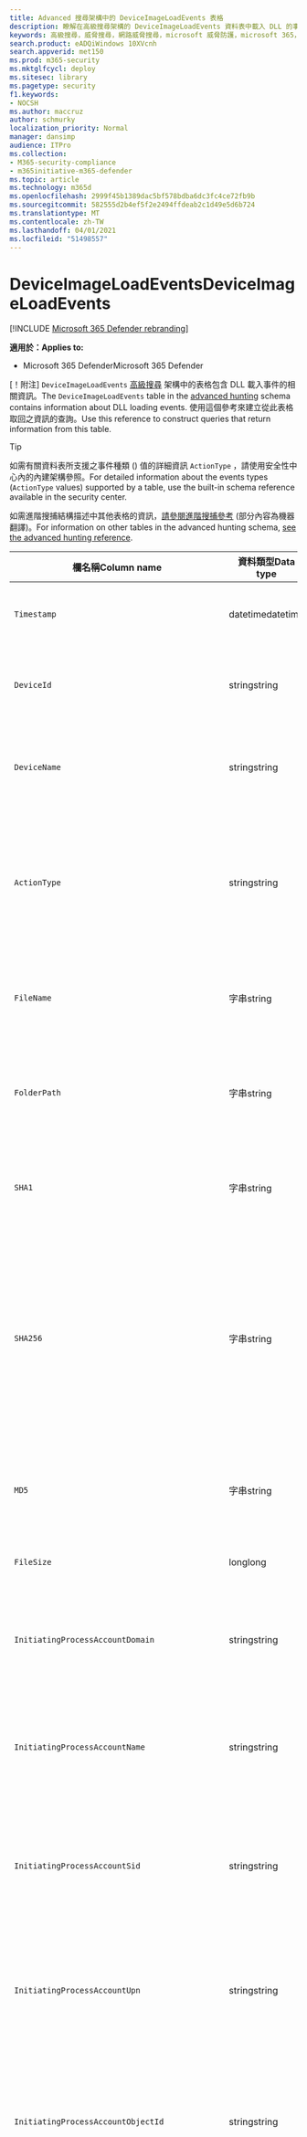 ```yaml
---
title: Advanced 搜尋架構中的 DeviceImageLoadEvents 表格
description: 瞭解在高級搜尋架構的 DeviceImageLoadEvents 資料表中載入 DLL 的事件
keywords: 高級搜尋，威脅搜尋，網路威脅搜尋，microsoft 威脅防護，microsoft 365，mtp，m365，搜尋，查詢，遙測，架構參考，kusto，資料表，欄，資料類型，描述，imageloadevents，DeviceImageLoadEvents，DLL 載入，文件庫，檔案影像
search.product: eADQiWindows 10XVcnh
search.appverid: met150
ms.prod: m365-security
ms.mktglfcycl: deploy
ms.sitesec: library
ms.pagetype: security
f1.keywords:
- NOCSH
ms.author: maccruz
author: schmurky
localization_priority: Normal
manager: dansimp
audience: ITPro
ms.collection:
- M365-security-compliance
- m365initiative-m365-defender
ms.topic: article
ms.technology: m365d
ms.openlocfilehash: 2999f45b1389dac5bf578bdba6dc3fc4ce72fb9b
ms.sourcegitcommit: 582555d2b4ef5f2e2494ffdeab2c1d49e5d6b724
ms.translationtype: MT
ms.contentlocale: zh-TW
ms.lasthandoff: 04/01/2021
ms.locfileid: "51498557"
---
```

# <a name="deviceimageloadevents"></a><span data-ttu-id="153ce-104">DeviceImageLoadEvents</span><span class="sxs-lookup"><span data-stu-id="153ce-104">DeviceImageLoadEvents</span></span>

[!INCLUDE [Microsoft 365 Defender rebranding](../includes/microsoft-defender.md)]


<span data-ttu-id="153ce-105">**適用於：**</span><span class="sxs-lookup"><span data-stu-id="153ce-105">**Applies to:**</span></span>
- <span data-ttu-id="153ce-106">Microsoft 365 Defender</span><span class="sxs-lookup"><span data-stu-id="153ce-106">Microsoft 365 Defender</span></span>



<span data-ttu-id="153ce-107">[！附注] `DeviceImageLoadEvents` [高級搜尋](advanced-hunting-overview.md) 架構中的表格包含 DLL 載入事件的相關資訊。</span><span class="sxs-lookup"><span data-stu-id="153ce-107">The `DeviceImageLoadEvents` table in the [advanced hunting](advanced-hunting-overview.md) schema contains information about DLL loading events.</span></span> <span data-ttu-id="153ce-108">使用這個參考來建立從此表格取回之資訊的查詢。</span><span class="sxs-lookup"><span data-stu-id="153ce-108">Use this reference to construct queries that return information from this table.</span></span>

>[!TIP]
> <span data-ttu-id="153ce-109">如需有關資料表所支援之事件種類 () 值的詳細資訊 `ActionType` ，請使用安全性中心內的內建架構參照。</span><span class="sxs-lookup"><span data-stu-id="153ce-109">For detailed information about the events types (`ActionType` values) supported by a table, use the built-in schema reference available in the security center.</span></span>

<span data-ttu-id="153ce-110">如需進階搜捕結構描述中其他表格的資訊，[請參閱進階搜捕參考](advanced-hunting-schema-tables.md) (部分內容為機器翻譯)。</span><span class="sxs-lookup"><span data-stu-id="153ce-110">For information on other tables in the advanced hunting schema, [see the advanced hunting reference](advanced-hunting-schema-tables.md).</span></span>

| <span data-ttu-id="153ce-111">欄名稱</span><span class="sxs-lookup"><span data-stu-id="153ce-111">Column name</span></span> | <span data-ttu-id="153ce-112">資料類型</span><span class="sxs-lookup"><span data-stu-id="153ce-112">Data type</span></span> | <span data-ttu-id="153ce-113">描述</span><span class="sxs-lookup"><span data-stu-id="153ce-113">Description</span></span> |
|-------------|-----------|-------------|
| `Timestamp` | <span data-ttu-id="153ce-114">datetime</span><span class="sxs-lookup"><span data-stu-id="153ce-114">datetime</span></span> | <span data-ttu-id="153ce-115">事件記錄的日期和時間</span><span class="sxs-lookup"><span data-stu-id="153ce-115">Date and time when the event was recorded</span></span> |
| `DeviceId` | <span data-ttu-id="153ce-116">string</span><span class="sxs-lookup"><span data-stu-id="153ce-116">string</span></span> | <span data-ttu-id="153ce-117">服務中電腦的唯一識別碼</span><span class="sxs-lookup"><span data-stu-id="153ce-117">Unique identifier for the machine in the service</span></span> |
| `DeviceName` | <span data-ttu-id="153ce-118">string</span><span class="sxs-lookup"><span data-stu-id="153ce-118">string</span></span> | <span data-ttu-id="153ce-119">電腦的完整網域名稱 (FQDN)</span><span class="sxs-lookup"><span data-stu-id="153ce-119">Fully qualified domain name (FQDN) of the machine</span></span> |
| `ActionType` | <span data-ttu-id="153ce-120">string</span><span class="sxs-lookup"><span data-stu-id="153ce-120">string</span></span> | <span data-ttu-id="153ce-121">觸發事件的活動類型。</span><span class="sxs-lookup"><span data-stu-id="153ce-121">Type of activity that triggered the event.</span></span> <span data-ttu-id="153ce-122">如需詳細資訊，請參閱[入口網站內架構參考](advanced-hunting-schema-tables.md?#get-schema-information-in-the-security-center)</span><span class="sxs-lookup"><span data-stu-id="153ce-122">See the [in-portal schema reference](advanced-hunting-schema-tables.md?#get-schema-information-in-the-security-center) for details</span></span> |
| `FileName` | <span data-ttu-id="153ce-123">字串</span><span class="sxs-lookup"><span data-stu-id="153ce-123">string</span></span> | <span data-ttu-id="153ce-124">記錄動作已套用的檔案名稱</span><span class="sxs-lookup"><span data-stu-id="153ce-124">Name of the file that the recorded action was applied to</span></span> |
| `FolderPath` | <span data-ttu-id="153ce-125">字串</span><span class="sxs-lookup"><span data-stu-id="153ce-125">string</span></span> | <span data-ttu-id="153ce-126">包含錄製的動作所套用之檔案的資料夾</span><span class="sxs-lookup"><span data-stu-id="153ce-126">Folder containing the file that the recorded action was applied to</span></span> |
| `SHA1` | <span data-ttu-id="153ce-127">字串</span><span class="sxs-lookup"><span data-stu-id="153ce-127">string</span></span> | <span data-ttu-id="153ce-128">記錄動作已套用的檔案 SHA-1</span><span class="sxs-lookup"><span data-stu-id="153ce-128">SHA-1 of the file that the recorded action was applied to</span></span> |
| `SHA256` | <span data-ttu-id="153ce-129">字串</span><span class="sxs-lookup"><span data-stu-id="153ce-129">string</span></span> | <span data-ttu-id="153ce-130">記錄動作已套用的檔案 SHA-256。</span><span class="sxs-lookup"><span data-stu-id="153ce-130">SHA-256 of the file that the recorded action was applied to.</span></span> <span data-ttu-id="153ce-131">此欄位通常未填入，可取得時請使用 SHA1 欄。</span><span class="sxs-lookup"><span data-stu-id="153ce-131">This field is usually not populated — use the SHA1 column when available.</span></span> |
| `MD5` | <span data-ttu-id="153ce-132">字串</span><span class="sxs-lookup"><span data-stu-id="153ce-132">string</span></span> | <span data-ttu-id="153ce-133">錄製的動作所套用的檔案 MD5 雜湊</span><span class="sxs-lookup"><span data-stu-id="153ce-133">MD5 hash of the file that the recorded action was applied to</span></span> |
| `FileSize` | <span data-ttu-id="153ce-134">long</span><span class="sxs-lookup"><span data-stu-id="153ce-134">long</span></span> | <span data-ttu-id="153ce-135">檔案大小（以位元組為單位）</span><span class="sxs-lookup"><span data-stu-id="153ce-135">Size of the file in bytes</span></span> |
| `InitiatingProcessAccountDomain` | <span data-ttu-id="153ce-136">string</span><span class="sxs-lookup"><span data-stu-id="153ce-136">string</span></span> | <span data-ttu-id="153ce-137">執行負責事件之處理常式之帳戶的網域</span><span class="sxs-lookup"><span data-stu-id="153ce-137">Domain of the account that ran the process responsible for the event</span></span> |
| `InitiatingProcessAccountName` | <span data-ttu-id="153ce-138">string</span><span class="sxs-lookup"><span data-stu-id="153ce-138">string</span></span> | <span data-ttu-id="153ce-139">負責事件之處理常式的帳戶使用者名稱</span><span class="sxs-lookup"><span data-stu-id="153ce-139">User name of the account that ran the process responsible for the event</span></span> |
| `InitiatingProcessAccountSid` | <span data-ttu-id="153ce-140">string</span><span class="sxs-lookup"><span data-stu-id="153ce-140">string</span></span> | <span data-ttu-id="153ce-141">執行事件負責處理之帳戶的安全性識別碼 (SID) </span><span class="sxs-lookup"><span data-stu-id="153ce-141">Security Identifier (SID) of the account that ran the process responsible for the event</span></span> |
| `InitiatingProcessAccountUpn` | <span data-ttu-id="153ce-142">string</span><span class="sxs-lookup"><span data-stu-id="153ce-142">string</span></span> | <span data-ttu-id="153ce-143">執行事件負責之帳戶的使用者主要名稱 (UPN) </span><span class="sxs-lookup"><span data-stu-id="153ce-143">User principal name (UPN) of the account that ran the process responsible for the event</span></span> |
| `InitiatingProcessAccountObjectId` | <span data-ttu-id="153ce-144">string</span><span class="sxs-lookup"><span data-stu-id="153ce-144">string</span></span> | <span data-ttu-id="153ce-145">執行負責事件之處理常式之使用者帳戶的 Azure AD 物件識別碼</span><span class="sxs-lookup"><span data-stu-id="153ce-145">Azure AD object ID of the user account that ran the process responsible for the event</span></span> |
| `InitiatingProcessIntegrityLevel` | <span data-ttu-id="153ce-146">string</span><span class="sxs-lookup"><span data-stu-id="153ce-146">string</span></span> | <span data-ttu-id="153ce-147">啟動事件之處理常式的完整性層級。</span><span class="sxs-lookup"><span data-stu-id="153ce-147">Integrity level of the process that initiated the event.</span></span> <span data-ttu-id="153ce-148">Windows 會根據特定的特性，例如從網際網路下載啟動，將完整性層級指派給處理常式。</span><span class="sxs-lookup"><span data-stu-id="153ce-148">Windows assigns integrity levels to processes based on certain characteristics, such as if they were launched from an internet download.</span></span> <span data-ttu-id="153ce-149">這些完整性層級會影響資源的許可權</span><span class="sxs-lookup"><span data-stu-id="153ce-149">These integrity levels influence permissions to resources</span></span> |
| `InitiatingProcessTokenElevation` | <span data-ttu-id="153ce-150">string</span><span class="sxs-lookup"><span data-stu-id="153ce-150">string</span></span> | <span data-ttu-id="153ce-151">指出是否存在使用者存取控制的 Token 類型 (UAC) 許可權提升會套用至啟動事件的程式。</span><span class="sxs-lookup"><span data-stu-id="153ce-151">Token type indicating the presence or absence of User Access Control (UAC) privilege elevation applied to the process that initiated the event</span></span> |
| `InitiatingProcessSHA1` | <span data-ttu-id="153ce-152">string</span><span class="sxs-lookup"><span data-stu-id="153ce-152">string</span></span> | <span data-ttu-id="153ce-153">啟動事件) 的處理常式 (映射檔 SHA-1</span><span class="sxs-lookup"><span data-stu-id="153ce-153">SHA-1 of the process (image file) that initiated the event</span></span> |
| `InitiatingProcessSHA256` | <span data-ttu-id="153ce-154">string</span><span class="sxs-lookup"><span data-stu-id="153ce-154">string</span></span> | <span data-ttu-id="153ce-155">啟動事件) 的處理常式 (映射檔 SHA-256。</span><span class="sxs-lookup"><span data-stu-id="153ce-155">SHA-256 of the process (image file) that initiated the event.</span></span> <span data-ttu-id="153ce-156">此欄位通常未填入，可取得時請使用 SHA1 欄。</span><span class="sxs-lookup"><span data-stu-id="153ce-156">This field is usually not populated — use the SHA1 column when available.</span></span> |
| `InitiatingProcessMD5` | <span data-ttu-id="153ce-157">字串</span><span class="sxs-lookup"><span data-stu-id="153ce-157">string</span></span> | <span data-ttu-id="153ce-158">啟動事件之程式 (映射檔) 的 MD5 雜湊</span><span class="sxs-lookup"><span data-stu-id="153ce-158">MD5 hash of the process (image file) that initiated the event</span></span> |
| `InitiatingProcessFileName` | <span data-ttu-id="153ce-159">string</span><span class="sxs-lookup"><span data-stu-id="153ce-159">string</span></span> | <span data-ttu-id="153ce-160">啟動事件的進程名稱</span><span class="sxs-lookup"><span data-stu-id="153ce-160">Name of the process that initiated the event</span></span> |
| `InitiatingProcessFileSize` | <span data-ttu-id="153ce-161">long</span><span class="sxs-lookup"><span data-stu-id="153ce-161">long</span></span> | <span data-ttu-id="153ce-162">執行事件處理常式的檔案大小</span><span class="sxs-lookup"><span data-stu-id="153ce-162">Size of the file that ran the process responsible for the event</span></span> |
| `InitiatingProcessVersionInfoCompanyName` | <span data-ttu-id="153ce-163">string</span><span class="sxs-lookup"><span data-stu-id="153ce-163">string</span></span> | <span data-ttu-id="153ce-164">處理常式 (映射檔的版本資訊中) 負責事件的公司名稱</span><span class="sxs-lookup"><span data-stu-id="153ce-164">Company name from the version information of the process (image file) responsible for the event</span></span> |
| `InitiatingProcessVersionInfoProductName` | <span data-ttu-id="153ce-165">string</span><span class="sxs-lookup"><span data-stu-id="153ce-165">string</span></span> | <span data-ttu-id="153ce-166">處理常式 (映射檔的版本資訊中的產品名稱) 該事件的負責人</span><span class="sxs-lookup"><span data-stu-id="153ce-166">Product name from the version information of the process (image file) responsible for the event</span></span> |
| `InitiatingProcessVersionInfoProductVersion`| <span data-ttu-id="153ce-167">string</span><span class="sxs-lookup"><span data-stu-id="153ce-167">string</span></span> | <span data-ttu-id="153ce-168"> (映射檔的版本資訊中的產品版本) 負責事件的處理常式</span><span class="sxs-lookup"><span data-stu-id="153ce-168">Product version from the version information of the process (image file) responsible for the event</span></span> |
| `InitiatingProcessVersionInfoInternalFileName` | <span data-ttu-id="153ce-169">string</span><span class="sxs-lookup"><span data-stu-id="153ce-169">string</span></span> | <span data-ttu-id="153ce-170">處理常式 (映射檔的版本資訊中的內部檔案名) 負責事件</span><span class="sxs-lookup"><span data-stu-id="153ce-170">Internal file name from the version information of the process (image file) responsible for the event</span></span> |
| `InitiatingProcessVersionInfoOriginalFileName` | <span data-ttu-id="153ce-171">string</span><span class="sxs-lookup"><span data-stu-id="153ce-171">string</span></span> | <span data-ttu-id="153ce-172">處理常式 (映射檔的版本資訊中的原始檔案名) 負責事件。</span><span class="sxs-lookup"><span data-stu-id="153ce-172">Original file name from the version information of the process (image file) responsible for the event</span></span> |
| `InitiatingProcessVersionInfoFileDescription` | <span data-ttu-id="153ce-173">string</span><span class="sxs-lookup"><span data-stu-id="153ce-173">string</span></span> | <span data-ttu-id="153ce-174">處理常式 (映射檔的版本資訊的描述) 該事件的負責人</span><span class="sxs-lookup"><span data-stu-id="153ce-174">Description from the version information of the process (image file) responsible for the event</span></span> |
| `InitiatingProcessId` | <span data-ttu-id="153ce-175">int</span><span class="sxs-lookup"><span data-stu-id="153ce-175">int</span></span> | <span data-ttu-id="153ce-176">啟動事件之程式的進程識別碼 (PID) </span><span class="sxs-lookup"><span data-stu-id="153ce-176">Process ID (PID) of the process that initiated the event</span></span> |
| `InitiatingProcessCommandLine` | <span data-ttu-id="153ce-177">string</span><span class="sxs-lookup"><span data-stu-id="153ce-177">string</span></span> | <span data-ttu-id="153ce-178">用來執行啟動事件之處理常式的命令列</span><span class="sxs-lookup"><span data-stu-id="153ce-178">Command line used to run the process that initiated the event</span></span> |
| `InitiatingProcessCreationTime` | <span data-ttu-id="153ce-179">datetime</span><span class="sxs-lookup"><span data-stu-id="153ce-179">datetime</span></span> | <span data-ttu-id="153ce-180">啟動事件處理常式的日期和時間</span><span class="sxs-lookup"><span data-stu-id="153ce-180">Date and time when the process that initiated the event was started</span></span> |
| `InitiatingProcessFolderPath` | <span data-ttu-id="153ce-181">string</span><span class="sxs-lookup"><span data-stu-id="153ce-181">string</span></span> | <span data-ttu-id="153ce-182">包含初始化事件之處理 (映射檔) 程式的資料夾</span><span class="sxs-lookup"><span data-stu-id="153ce-182">Folder containing the process (image file) that initiated the event</span></span> |
| `InitiatingProcessParentId` | <span data-ttu-id="153ce-183">int</span><span class="sxs-lookup"><span data-stu-id="153ce-183">int</span></span> | <span data-ttu-id="153ce-184">產生負責事件之處理常式之父進程的進程識別碼 (PID) </span><span class="sxs-lookup"><span data-stu-id="153ce-184">Process ID (PID) of the parent process that spawned the process responsible for the event</span></span> |
| `InitiatingProcessParentFileName` | <span data-ttu-id="153ce-185">string</span><span class="sxs-lookup"><span data-stu-id="153ce-185">string</span></span> | <span data-ttu-id="153ce-186">產生負責事件之處理常式的父進程名稱</span><span class="sxs-lookup"><span data-stu-id="153ce-186">Name of the parent process that spawned the process responsible for the event</span></span> |
| `InitiatingProcessParentCreationTime` | <span data-ttu-id="153ce-187">datetime</span><span class="sxs-lookup"><span data-stu-id="153ce-187">datetime</span></span> | <span data-ttu-id="153ce-188">啟動事件之處理常式的父項時的日期和時間</span><span class="sxs-lookup"><span data-stu-id="153ce-188">Date and time when the parent of the process responsible for the event was started</span></span> |
| `ReportId` | <span data-ttu-id="153ce-189">long</span><span class="sxs-lookup"><span data-stu-id="153ce-189">long</span></span> | <span data-ttu-id="153ce-190">以重複計數器為基礎的事件識別碼。</span><span class="sxs-lookup"><span data-stu-id="153ce-190">Event identifier based on a repeating counter.</span></span> <span data-ttu-id="153ce-191">若要識別唯一的事件，此資料行必須與 DeviceName 及 Timestamp 資料行一起使用</span><span class="sxs-lookup"><span data-stu-id="153ce-191">To identify unique events, this column must be used in conjunction with the DeviceName and Timestamp columns</span></span> |
| `AppGuardContainerId` | <span data-ttu-id="153ce-192">string</span><span class="sxs-lookup"><span data-stu-id="153ce-192">string</span></span> | <span data-ttu-id="153ce-193">Application Guard 用來隔離瀏覽器活動的虛擬容器識別碼</span><span class="sxs-lookup"><span data-stu-id="153ce-193">Identifier for the virtualized container used by Application Guard to isolate browser activity</span></span> |

## <a name="related-topics"></a><span data-ttu-id="153ce-194">相關主題</span><span class="sxs-lookup"><span data-stu-id="153ce-194">Related topics</span></span>
- [<span data-ttu-id="153ce-195">進階搜捕概觀</span><span class="sxs-lookup"><span data-stu-id="153ce-195">Advanced hunting overview</span></span>](advanced-hunting-overview.md)
- [<span data-ttu-id="153ce-196">了解查詢語言</span><span class="sxs-lookup"><span data-stu-id="153ce-196">Learn the query language</span></span>](advanced-hunting-query-language.md)
- [<span data-ttu-id="153ce-197">使用共用查詢</span><span class="sxs-lookup"><span data-stu-id="153ce-197">Use shared queries</span></span>](advanced-hunting-shared-queries.md)
- [<span data-ttu-id="153ce-198">跨裝置、電子郵件、應用程式和身分識別搜捕</span><span class="sxs-lookup"><span data-stu-id="153ce-198">Hunt across devices, emails, apps, and identities</span></span>](advanced-hunting-query-emails-devices.md)
- [<span data-ttu-id="153ce-199">了解結構描述</span><span class="sxs-lookup"><span data-stu-id="153ce-199">Understand the schema</span></span>](advanced-hunting-schema-tables.md)
- [<span data-ttu-id="153ce-200">套用查詢最佳做法</span><span class="sxs-lookup"><span data-stu-id="153ce-200">Apply query best practices</span></span>](advanced-hunting-best-practices.md)
